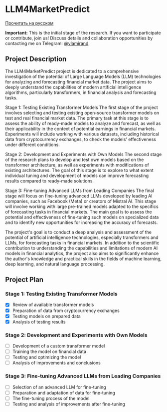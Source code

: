 # LLM4MarketPredict

[Прочитать на русском](./README_RU.md)

**Important:** This is the initial stage of the research. If you want to participate or contribute, join us! Discuss details and collaboration opportunities by contacting me on Telegram: [@vlamirand](https://t.me/vlamirand).

## Project Description
The LLM4MarketPredict project is dedicated to a comprehensive investigation of the potential of Large Language Models (LLM) technologies for analyzing and forecasting financial market data. The project aims to deeply understand the capabilities of modern artificial intelligence algorithms, particularly transformers, in financial analysis and forecasting tasks.

Stage 1: Testing Existing Transformer Models
The first stage of the project involves selecting and testing existing open-source transformer models on test and real financial market data. The primary task at this stage is to assess the ability of ready-made models to analyze and forecast, as well as their applicability in the context of potential earnings in financial markets. Experiments will include working with various datasets, including historical data from cryptocurrency exchanges, to check the models' effectiveness under different conditions.

Stage 2: Development and Experiments with Own Models
The second stage of the research plans to develop and test own models based on the transformer architecture, as well as experiments with modifications of existing architectures. The goal of this stage is to explore to what extent individual tuning and development of models can improve forecasting results compared to ready-made solutions.

Stage 3: Fine-tuning Advanced LLMs from Leading Companies
The final stage will focus on fine-tuning advanced LLMs developed by leading AI companies, such as Facebook (Meta) or creators of Mistral AI. This stage will involve working with large pre-trained models adapted to the specifics of forecasting tasks in financial markets. The main goal is to assess the potential and effectiveness of fine-tuning such models on specialized data and to identify new opportunities for increasing the accuracy of forecasts.

The project's goal is to conduct a deep analysis and assessment of the potential of artificial intelligence technologies, especially transformers and LLMs, for forecasting tasks in financial markets. In addition to the scientific contribution to understanding the capabilities and limitations of modern AI models in financial analytics, the project also aims to significantly enhance the author's knowledge and practical skills in the fields of machine learning, deep learning, and natural language processing.

## Project Plan

### Stage 1: Testing Existing Transformer Models
- [x] Review of available transformer models
- [x] Preparation of data from cryptocurrency exchanges
- [x] Testing models on prepared data
- [x] Analysis of testing results

### Stage 2: Development and Experiments with Own Models
- [ ] Development of a custom transformer model
- [ ] Training the model on financial data
- [ ] Testing and optimizing the model
- [ ] Analysis of improvements and conclusions

### Stage 3: Fine-tuning Advanced LLMs from Leading Companies
- [ ] Selection of an advanced LLM for fine-tuning
- [ ] Preparation and adaptation of data for fine-tuning
- [ ] The fine-tuning process of the model
- [ ] Testing and analysis of improvements after fine-tuning
